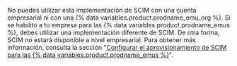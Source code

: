 No puedes utilizar esta implementación de SCIM con una cuenta empresarial ni con una {% data variables.product.prodname_emu_org %}. Si se habilitó a tu empresa para las {% data variables.product.prodname_emus %}, debes utilizar una implementación diferente de SCIM. De otra forma, SCIM no estará disponible a nivel empresarial. Para obtener más información, consulta la sección "[Configurar el aprovisionamiento de SCIM para las {% data variables.product.prodname_emus %}](/admin/identity-and-access-management/managing-iam-with-enterprise-managed-users/configuring-scim-provisioning-for-enterprise-managed-users)".
